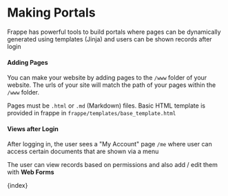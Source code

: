 <!-- add-breadcrumbs -->
# Making Portals

Frappe has powerful tools to build portals where pages can be dynamically generated using templates (Jinja) and users can be shown records after login

#### Adding Pages

You can make your website by adding pages to the `/www` folder of your website. The urls of your site will match the path of your pages within the `/www` folder.

Pages must be `.html` or `.md` (Markdown) files. Basic HTML template is provided in frappe in `frappe/templates/base_template.html`

#### Views after Login

After logging in, the user sees a "My Account" page `/me` where user can access certain documents that are shown via a menu

The user can view records based on permissions and also add / edit them with **Web Forms**

{index}
